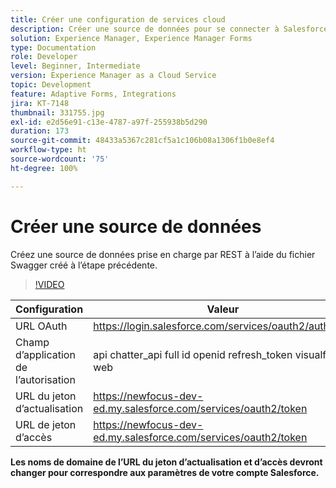 ```yaml
---
title: Créer une configuration de services cloud
description: Créer une source de données pour se connecter à Salesforce à l’aide des informations d’identification OAuth
solution: Experience Manager, Experience Manager Forms
type: Documentation
role: Developer
level: Beginner, Intermediate
version: Experience Manager as a Cloud Service
topic: Development
feature: Adaptive Forms, Integrations
jira: KT-7148
thumbnail: 331755.jpg
exl-id: e2d56e91-c13e-4787-a97f-255938b5d290
duration: 173
source-git-commit: 48433a5367c281cf5a1c106b08a1306f1b0e8ef4
workflow-type: ht
source-wordcount: '75'
ht-degree: 100%

---
```


# Créer une source de données

Créez une source de données prise en charge par REST à l’aide du fichier Swagger créé à l’étape précédente.

>[!VIDEO](https://video.tv.adobe.com/v/3411550?quality=12&learn=on&captions=fre_fr)

| Configuration | Valeur |
|---------------------|-----------------------------------------------------------------|
| URL OAuth | https://login.salesforce.com/services/oauth2/authorize |
| Champ d’application de l’autorisation | api chatter_api full id openid refresh_token visualforce web |
| URL du jeton d’actualisation | https://newfocus-dev-ed.my.salesforce.com/services/oauth2/token |
| URL de jeton d’accès | https://newfocus-dev-ed.my.salesforce.com/services/oauth2/token |


**Les noms de domaine de l’URL du jeton d’actualisation et d’accès devront changer pour correspondre aux paramètres de votre compte Salesforce.**
